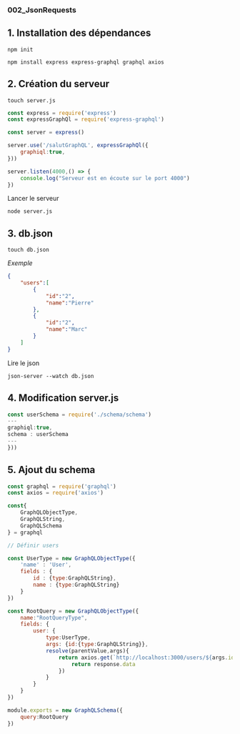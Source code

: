 ### 002_JsonRequests
## 1. Installation des dépendances
```terminal
npm init
```
```terminal
npm install express express-graphql graphql axios
```

## 2. Création du serveur 
```terminal
touch server.js
```

```javascript
const express = require('express')
const expressGraphQl = require('express-graphql')

const server = express()

server.use('/salutGraphQL', expressGraphQl({
    graphiql:true,
}))

server.listen(4000,() => {
    console.log("Serveur est en écoute sur le port 4000")
})
```

Lancer le serveur
```Terminal
node server.js
```

## 3. db.json
```terminal
touch db.json
```
*Exemple*

```json
{
    "users":[
        {
            "id":"2",
            "name":"Pierre"
        },
        {
            "id":"2",
            "name":"Marc"
        }
    ]
}
```

Lire le json
``` terminal
json-server --watch db.json
```

## 4. Modification server.js
```js
const userSchema = require('./schema/schema')
---
graphiql:true,
schema : userSchema
---
}))
```

## 5. Ajout du schema
``` javascript
const graphql = require('graphql')
const axios = require('axios')

const{
    GraphQLObjectType,
    GraphQLString,
    GraphQLSchema
} = graphql

// Définir users

const UserType = new GraphQLObjectType({
    'name' : 'User',
    fields : {
        id : {type:GraphQLString},
        name : {type:GraphQLString}
    }
})

const RootQuery = new GraphQLObjectType({
    name:"RootQueryType",
    fields: {
        user: {
            type:UserType,
            args: {id:{type:GraphQLString}},
            resolve(parentValue,args){
                return axios.get(`http://localhost:3000/users/${args.id}`).then( (response) => {
                    return response.data
                })
            }
        }
    }
})

module.exports = new GraphQLSchema({
    query:RootQuery
})
```

